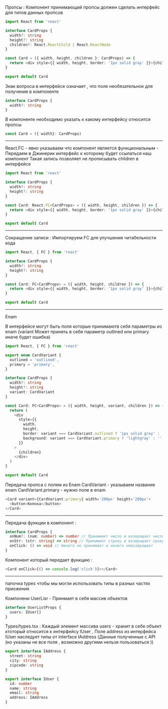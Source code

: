 Пропсы :
Компонент принимающий пропсы должен сделать интерфейс для типов данных пропсов

```typescript
import React from 'react'

interface CardProps {
  width?: string
  height?: string
  children?: React.ReactChild | React.ReactNode
}

const Card = ({ width, height, children }: CardProps) => {
  return <div style={{ width, height, border: '1px solid gray' }}>{children}</div>
}

export default Card
```

Знак вопроса в интерфейсе означает , что поле необязательное для получения в компоненте

```typescript
interface CardProps {
  width?: string
}
```

В компоненте необходимо указать к какому интерфейсу относится пропсы

```typescript
const Card = ({ width}: CardProps)
```

---

React.FC - явно указываем что компонент является функциональным
<CardProps> - Передаем в Джинерик интерфейс к которому будет ссылаться наш компонент
Такая запись позволяет не прописывать children в интерфейсе

```typescript
import React from 'react'

interface CardProps {
  width?: string
  height?: string
}

const Card: React.FC<CardProps> = ({ width, height, children }) => {
  return <div style={{ width, height, border: '1px solid gray' }}>{children}</div>
}

export default Card
```

---

Сокращение записи :
Импортируем FC для улучшения читабельности кода

```typescript
import React, { FC } from 'react'

interface CardProps {
  width?: string
  height?: string
}

const Card: FC<CardProps> = ({ width, height, children }) => {
  return <div style={{ width, height, border: '1px solid gray' }}>{children}</div>
}

export default Card
```

---

Enam

В интерфейсе могут быть поля которые принимаютв себя параметры из enam
(variant Может принять в себя параметр outlined или primary иначе будет ошибка)

```typescript
import React, { FC } from 'react'

export enum CardVariant {
  outlined = 'outlined',
  primary = 'primary',
}

interface CardProps {
  width?: string
  height?: string
  variant: CardVariant
}

const Card: FC<CardProps> = ({ width, height, variant, children }) => {
  return (
    <div
      style={{
        width,
        height,
        border: variant === CardVariant.outlined ? '1px solid gray' : 'none',
        background: variant === CardVariant.primary ? 'lightgray' : '',
      }}
    >
      {children}
    </div>
  )
}

export default Card
```

Передача пропса с полем из Enam
CardVariant - указываем название enam
CardVariant.primary - нужно поле в enam

```typescript
<Card variant={CardVariant.primary} width='200px' height='200px'>
  <button>Кнпока</button>
</Card>
```

---

Передача функции в компонент :

```typescript
interface CardProps {
  onNum?: (num: number) => number // Принимает число и возвращает число
  onStr: (str: string) => string // Принимает строку и возвращает сроку
  onClick: () => void // Ничего не принимает и ничего невозвращает
}
```

Компонент который передает функцию :

```typescript
<Card onClick={() => console.log('click')}></Card>
```

---

папочка types чтобы мы могли использовать типы в разных частях приожения

Компонени UserLisr - Принмает в себя массив объектов

```typescript
interface UserListProps {
  users: IUser[]
}
```

Types/types.tsx :
Каждый элемент массива users - хранит в себе объект ктоторый относится к интерфейсу IUser ,
Поле address из интерфейса IUser наследует типы от interface IAddress
(Данные полученные с API (но указаны не все поля , возможно другими нельзя пользоваться ))

```typescript
export interface IAddress {
  street: string
  city: string
  zipcode: string
}

export interface IUser {
  id: number
  name: string
  email: string
  address: IAddress
}
```
